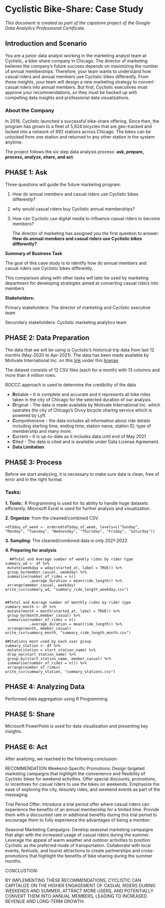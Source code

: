 # **Cyclistic Bike-Share: Case Study**

_This document is created as part of the capstone project of the Google Data Analytics Professional Certificate._

## Introduction and Scenario
You are a junior data analyst working in the marketing analyst team at Cyclistic, a bike-share company in Chicago. The director of marketing believes the company’s future success depends on maximizing the number of annual memberships. Therefore, your team wants to understand how casual riders and annual members use Cyclistic bikes differently. From these insights, your team will design a new marketing strategy to convert casual riders into annual members. But first, Cyclistic executives must approve your recommendations, so they must be backed up with compelling data insights and professional data visualizations.

### **About the Company**
In 2016, Cyclistic launched a successful bike-share offering. Since then, the program has grown to a fleet of 5,824 bicycles that are geo-tracked and locked into a network of 692 stations across Chicago. The bikes can be unlocked from one station and returned to any other station in the system anytime.

The project follows the six step data analysis process: **ask, prepare, process, analyze, share, and act**.

## **PHASE 1: Ask** 
Three questions will guide the future marketing program:
 1. How do annual members and casual riders use Cyclistic bikes
    differently? 
 2. why would casual riders buy Cyclistic annual memberships?
 3. How can Cyclistic use digital media to influence casual
        riders to become members?

    The director of marketing has assigned you the first question to answer: 
**How do annual members and casual riders use Cyclistic bikes differently?**

**Summary of Business Task**

The goal of this case study is to identify how do annual members and casual riders use Cyclistic bikes differently.

This comparison along with other tasks will later be used by marketing department for developing strategies aimed at converting casual riders into members

**Stakeholders:**

Primary stakeholders: The director of marketing and Cyclistic executive team

Secondary stakeholders: Cyclistic marketing analytics team

## **PHASE 2: Data Preparation**

The data that we will be using is Cyclistic’s historical trip data from last 12 months (May-2020 to Apr-2021). The data has been made available by Motivate International Inc. on this [link](https://divvy-tripdata.s3.amazonaws.com/index.html) under this [license](https://www.divvybikes.com/data-license-agreement).

The dataset consists of 12 CSV files (each for a month) with 13 columns and more than 4 million rows.

ROCCC approach is used to determine the credibility of the data

-   **R**eliable – It is complete and accurate and it represents all bike rides taken in the city of Chicago for the selected duration of our analysis.
-   **O**riginal - The data is made available by Motivate International Inc. which operates the city of Chicago’s Divvy bicycle sharing service which is powered by Lyft.
-   **C**omprehensive - the data includes all information about ride details including starting time, ending time, station name, station ID, type of membership and many more.
-   **C**urrent – It is up-to-date as it includes data until end of May 2021
-   **C**ited - The data is cited and is available under Data License Agreement.
-   **Data Limitation**


## **PHASE 3: Process**

Before we start analyzing, it is necessary to make sure data is clean, free of error and in the right format.
### **Tasks:**

**1. Tools:**: R Programming is used for its ability to handle huge datasets efficiently. Microsoft Excel is used for further analysis and visualization. 

**2. Organize**: from the cleaned/combined CSV.
                      
    >df$day_of_week <- ordered(df$day_of_week, levels=c("Sunday", "Monday", "Tuesday", "Wednesday", "Thursday", "Friday", "Saturday"))


**3. Sampling**: The cleaned/combined data is only 2021-2022

**4. Preparing for analysis**

      ##Total and Average number of weekly rides by rider type
    summary_wd <- df %>%
     mutate(weekday = wday(started_at, label = TRUE)) %>% 
     group_by(member_casual, weekday) %>%
     summarise(number_of_rides = n()
               ,average_duration = mean(ride_length)) %>%
     arrange(member_casual, weekday)  
    write_csv(summary_wd, "summary_ride_length_weekday.csv")


    ##Total and Average number of monthly rides by rider type
    summary_month <- df %>% 
     mutate(month = month(started_at, label = TRUE)) %>%  
     group_by(month,member_casual) %>%  
     summarise(number_of_rides = n()
               ,average_duration = mean(ride_length)) %>%    
     arrange(month, member_casual)
    write_csv(summary_month, "summary_ride_length_month.csv")

    ##Stations most used by each user group
    summary_station <- df %>% 
     mutate(station = start_station_name) %>%
     drop_na(start_station_name) %>% 
     group_by(start_station_name, member_casual) %>%  
     summarise(number_of_rides = n()) %>%    
     arrange(number_of_rides)
    write_csv(summary_station, "summary_stations.csv")

  ## PHASE 4: Analyzing Data
Performed data aggregation using R Programming.

## PHASE 5: Share
Microsoft PowerPoint is used for data visualization and presenting key insights.

## PHASE 6: Act
After analizing, we reached to the following conclusion:

RECOMMENDATION
Weekend-Specific Promotions: Design targeted marketing campaigns that highlight the
convenience and flexibility of Cyclistic bikes for weekend activities. Offer special
discounts, promotions, or incentives for casual riders to use the bikes on weekends.
Emphasize the ease of exploring the city, leisurely rides, and weekend events as part of
the messaging.

Trial Period Offer: Introduce a trial period offer where casual riders can experience the
benefits of an annual membership for a limited time. Provide them with a discounted
rate or additional benefits during this trial period to encourage them to fully
experience the advantages of being a member.

Seasonal Marketing Campaigns: Develop seasonal marketing campaigns that align with
the increased usage of casual riders during the summer. Leverage the appeal of warm
weather and outdoor activities to position Cyclistic as the preferred mode of
transportation. Collaborate with local events, festivals, and tourist attractions to
create partnerships and cross-promotions that highlight the benefits of bike sharing
during the summer months.

CONCLUSTION: 

BY IMPLEMENTING THESE
RECOMMENDATIONS, CYCLISTIC CAN
CAPITALIZE ON THE HIGHER
ENGAGEMENT OF CASUAL RIDERS DURING
WEEKENDS AND SUMMER, ATTRACT MORE
USERS, AND POTENTIALLY CONVERT
THEM INTO ANNUAL MEMBERS, LEADING
TO INCREASED REVENUE AND LONG-TERM
GROWTH.


